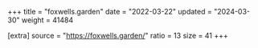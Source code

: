 +++
title = "foxwells.garden"
date = "2022-03-22"
updated = "2024-03-30"
weight = 41484

[extra]
source = "https://foxwells.garden/"
ratio = 13
size = 41
+++
